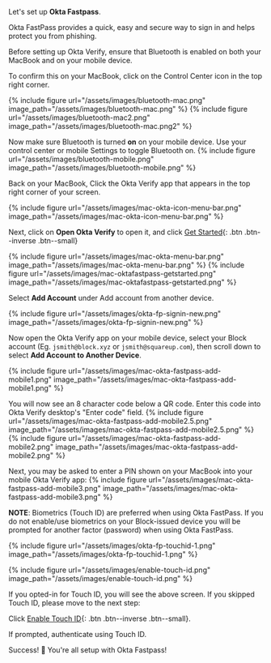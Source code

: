 Let's set up __Okta Fastpass__. 

Okta FastPass provides a quick, easy and secure way to sign in and helps protect you from phishing.

Before setting up Okta Verify, ensure that Bluetooth is enabled on both your MacBook and on your mobile device. 

To confirm this on your MacBook, click on the Control Center icon in the top right corner.

{% include figure url="/assets/images/bluetooth-mac.png" image_path="/assets/images/bluetooth-mac.png" %}
{% include figure url="/assets/images/bluetooth-mac2.png" image_path="/assets/images/bluetooth-mac.png2" %}

Now make sure Bluetooth is turned __on__ on your mobile device. Use your control center or mobile Settings to toggle Bluetooth on.
{% include figure url="/assets/images/bluetooth-mobile.png" image_path="/assets/images/bluetooth-mobile.png" %}

Back on your MacBook, Click the Okta Verify app that appears in the top right corner of your screen.

{% include figure url="/assets/images/mac-okta-icon-menu-bar.png" image_path="/assets/images/mac-okta-icon-menu-bar.png" %}

Next, click on __Open Okta Verify__ to open it, and click [Get Started](){: .btn .btn--inverse .btn--small}

{% include figure url="/assets/images/mac-okta-menu-bar.png" image_path="/assets/images/mac-okta-menu-bar.png" %}
{% include figure url="/assets/images/mac-oktafastpass-getstarted.png" image_path="/assets/images/mac-oktafastpass-getstarted.png" %}

Select __Add Account__ under Add account from another device.

{% include figure url="/assets/images/okta-fp-signin-new.png" image_path="/assets/images/okta-fp-signin-new.png" %}

Now open the Okta Verify app on your mobile device, select your Block account (Eg. `jsmith@block.xyz` or `jsmith@squareup.com`), then scroll down to select __Add Account to Another Device__.

{% include figure url="/assets/images/mac-okta-fastpass-add-mobile1.png" image_path="/assets/images/mac-okta-fastpass-add-mobile1.png" %}

You will now see an 8 character code below a QR code. Enter this code into Okta Verify desktop's "Enter code" field.
{% include figure url="/assets/images/mac-okta-fastpass-add-mobile2.5.png" image_path="/assets/images/mac-okta-fastpass-add-mobile2.5.png" %}
{% include figure url="/assets/images/mac-okta-fastpass-add-mobile2.png" image_path="/assets/images/mac-okta-fastpass-add-mobile2.png" %}

Next, you may be asked to enter a PIN shown on your MacBook into your mobile Okta Verify app:
{% include figure url="/assets/images/mac-okta-fastpass-add-mobile3.png" image_path="/assets/images/mac-okta-fastpass-add-mobile3.png" %}

__NOTE__: Biometrics (Touch ID) are preferred when using Okta FastPass. If you do not enable/use biometrics on your Block-issued device you will be prompted for another factor (password) when using Okta FastPass. 

{% include figure url="/assets/images/okta-fp-touchid-1.png" image_path="/assets/images/okta-fp-touchid-1.png" %}

{% include figure url="/assets/images/enable-touch-id.png" image_path="/assets/images/enable-touch-id.png" %}

If you opted-in for Touch ID, you will see the above screen. If you skipped Touch ID, please move to the next step:

Click [Enable Touch ID](){: .btn .btn--inverse .btn--small}.

If prompted, authenticate using Touch ID.

Success! 🎉 You're all setup with Okta Fastpass! 
